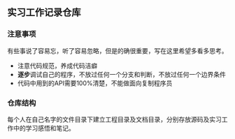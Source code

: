 ## 实习工作记录仓库

### 注意事项

有些事说了容易忘，听了容易忽略，但是的确很重要，写在这里希望多看多思考。

- 注意代码规范，养成代码洁癖
- **逐步**调试自己的程序，不放过任何一个分支和判断，不放过任何一个边界条件
- 代码中用到的API需要100%清楚，不能做面向复制程序员

### 仓库结构

每个人在自己名字的文件目录下建立工程目录及文档目录，分别存放源码及实习工作中的学习感悟和笔记。
